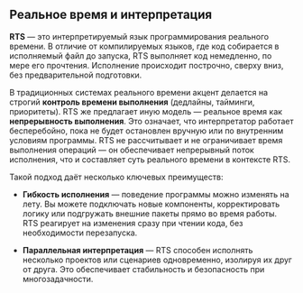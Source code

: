 ## Реальное время и интерпретация

**RTS** — это интерпретируемый язык программирования реального времени. В отличие от компилируемых языков, где код собирается в исполняемый файл до запуска, RTS выполняет код немедленно, по мере его прочтения. Исполнение происходит построчно, сверху вниз, без предварительной подготовки.

В традиционных системах реального времени акцент делается на строгий **контроль времени выполнения** (дедлайны, тайминги, приоритеты). RTS же предлагает иную модель — реальное время как **непрерывность выполнения**. Это означает, что интерпретатор работает бесперебойно, пока не будет остановлен вручную или по внутренним условиям программы. RTS не рассчитывает и не ограничивает время выполнения операций — он обеспечивает непрерывный поток исполнения, что и составляет суть реального времени в контексте RTS.

Такой подход даёт несколько ключевых преимуществ:

- **Гибкость исполнения** — поведение программы можно изменять на лету. Вы можете подключать новые компоненты, корректировать логику или подгружать внешние пакеты прямо во время работы. RTS реагирует на изменения сразу при чтении кода, без необходимости перезапуска.

- **Параллельная интерпретация** — RTS способен исполнять несколько проектов или сценариев одновременно, изолируя их друг от друга. Это обеспечивает стабильность и безопасность при многозадачности.